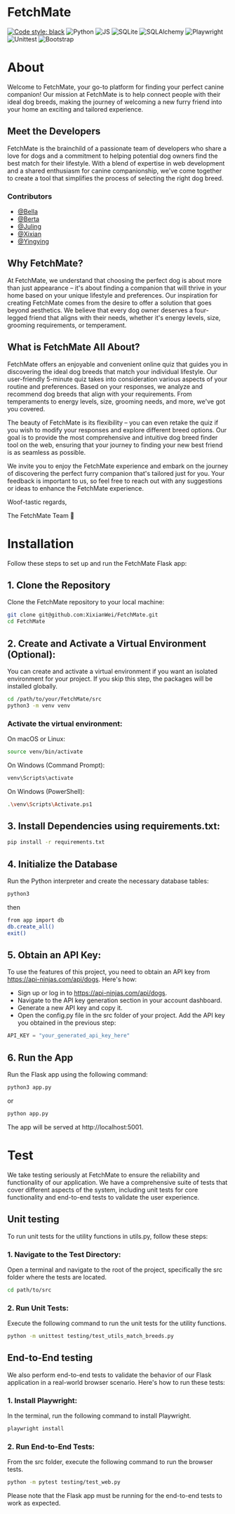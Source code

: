# FetchMate

[![Code style: black](https://img.shields.io/badge/code%20style-black-000000.svg)](https://github.com/psf/black)
![Python](https://img.shields.io/badge/-Python-blue?logo=python&logoColor=white&style=plastic)
![JS](https://img.shields.io/badge/JavaScript-F7DF1E?logo=javascript&logoColor=white&style=plastic)
![SQLite](https://img.shields.io/badge/SQLite-044a64?logo=sqlite&logoColor=white&style=plastic)
![SQLAlchemy](https://img.shields.io/badge/SQL%20Alchemy-778877?logo=sqlalchemy&logoColor=white&style=plastic)
![Playwright](https://img.shields.io/badge/Playwright-green?logo=playwright&logoColor=white&style=plastic)
![Unittest](https://img.shields.io/badge/Unittest-FF9900?logo=unittest&logoColor=white&style=plastic)
![Bootstrap](https://img.shields.io/badge/Bootstrap-712cf9?logo=bootstrap&logoColor=white&style=plastic)


# About

Welcome to FetchMate, your go-to platform for finding your perfect canine companion! Our mission at FetchMate is to help connect people with their ideal dog breeds, making the journey of welcoming a new furry friend into your home an exciting and tailored experience.

## Meet the Developers
FetchMate is the brainchild of a passionate team of developers who share a love for dogs and a commitment to helping potential dog owners find the best match for their lifestyle. With a blend of expertise in web development and a shared enthusiasm for canine companionship, we've come together to create a tool that simplifies the process of selecting the right dog breed.

### Contributors
- [@Bella](https://github.com/bellamcdermid)
- [@Berta](https://github.com/berta-rf)
- [@Juling](https://github.com/julingc)
- [@Xixian](https://github.com/XixianWei)
- [@Yingying](https://github.com/Heying778)

## Why FetchMate?
At FetchMate, we understand that choosing the perfect dog is about more than just appearance – it's about finding a companion that will thrive in your home based on your unique lifestyle and preferences. Our inspiration for creating FetchMate comes from the desire to offer a solution that goes beyond aesthetics. We believe that every dog owner deserves a four-legged friend that aligns with their needs, whether it's energy levels, size, grooming requirements, or temperament.

## What is FetchMate All About?
FetchMate offers an enjoyable and convenient online quiz that guides you in discovering the ideal dog breeds that match your individual lifestyle. Our user-friendly 5-minute quiz takes into consideration various aspects of your routine and preferences. Based on your responses, we analyze and recommend dog breeds that align with your requirements. From temperaments to energy levels, size, grooming needs, and more, we've got you covered.

The beauty of FetchMate is its flexibility – you can even retake the quiz if you wish to modify your responses and explore different breed options. Our goal is to provide the most comprehensive and intuitive dog breed finder tool on the web, ensuring that your journey to finding your new best friend is as seamless as possible.

We invite you to enjoy the FetchMate experience and embark on the journey of discovering the perfect furry companion that's tailored just for you. Your feedback is important to us, so feel free to reach out with any suggestions or ideas to enhance the FetchMate experience.

Woof-tastic regards,

The FetchMate Team 💚

# Installation

Follow these steps to set up and run the FetchMate Flask app:

## 1. Clone the Repository
Clone the FetchMate repository to your local machine:

```bash
git clone git@github.com:XixianWei/FetchMate.git
cd FetchMate
```
## 2. Create and Activate a Virtual Environment (Optional): 
You can create and activate a virtual environment if you want an isolated environment for your project. If you skip this step, the packages will be installed globally.
```bash
cd /path/to/your/FetchMate/src
python3 -m venv venv
```

### Activate the virtual environment:
On macOS or Linux:
```bash
source venv/bin/activate
```

On Windows (Command Prompt):
```bash
venv\Scripts\activate
```

On Windows (PowerShell):
```bash
.\venv\Scripts\Activate.ps1
```

## 3. Install Dependencies using requirements.txt:
```bash
pip install -r requirements.txt
```

## 4. Initialize the Database
Run the Python interpreter and create the necessary database tables:
```bash
python3
```
then
```bash
from app import db
db.create_all()
exit()
```

## 5. Obtain an API Key:
To use the features of this project, you need to obtain an API key from https://api-ninjas.com/api/dogs. Here's how:

- Sign up or log in to https://api-ninjas.com/api/dogs.
- Navigate to the API key generation section in your account dashboard.
- Generate a new API key and copy it.
- Open the config.py file in the src folder of your project. Add the API key you obtained in the previous step:
```python
API_KEY = "your_generated_api_key_here"
```

##  6. Run the App
Run the Flask app using the following command:

```bash
python3 app.py
```
or
```bash
python app.py
```

The app will be served at http://localhost:5001.


# Test
We take testing seriously at FetchMate to ensure the reliability and functionality of our application. We have a comprehensive suite of tests that cover different aspects of the system, including unit tests for core functionality and end-to-end tests to validate the user experience.

## Unit testing
To run unit tests for the utility functions in utils.py, follow these steps:

### 1. Navigate to the Test Directory: 
Open a terminal and navigate to the root of the project, specifically the src folder where the tests are located.
```bash
cd path/to/src
```

### 2. Run Unit Tests: 
Execute the following command to run the unit tests for the utility functions.
```bash
python -m unittest testing/test_utils_match_breeds.py
```

## End-to-End testing
We also perform end-to-end tests to validate the behavior of our Flask application in a real-world browser scenario. Here's how to run these tests:

### 1. Install Playwright: 
In the terminal, run the following command to install Playwright.
```bash
playwright install
```

### 2. Run End-to-End Tests: 
From the src folder, execute the following command to run the browser tests.
```bash
python -m pytest testing/test_web.py
```

Please note that the Flask app must be running for the end-to-end tests to work as expected.


